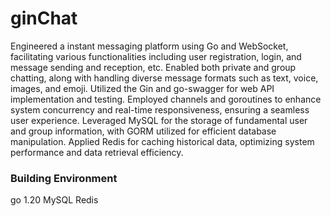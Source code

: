 # ginChat
Engineered a instant messaging platform using Go and WebSocket, facilitating various functionalities including user registration, login, and message sending and reception, etc.
Enabled both private and group chatting, along with handling diverse message formats such as text, voice, images, and emoji.
Utilized the Gin and go-swagger for web API implementation and testing.
Employed channels and goroutines to enhance system concurrency and real-time responsiveness, ensuring a seamless user experience.
Leveraged MySQL for the storage of fundamental user and group information, with GORM utilized for efficient database manipulation.
Applied Redis for caching historical data, optimizing system performance and data retrieval efficiency.

### Building Environment
go 1.20
MySQL
Redis
